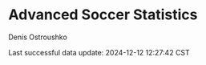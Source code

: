 # Advanced Soccer Statistics
Denis Ostroushko

<!-- gfm -->

Last successful data update: 2024-12-12 12:27:42 CST
